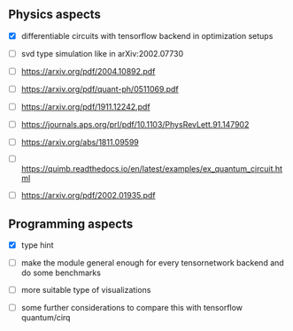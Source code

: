 ## Physics aspects

- [x] differentiable circuits with tensorflow backend in optimization setups

- [ ] svd type simulation like in arXiv:2002.07730

- [ ] https://arxiv.org/pdf/2004.10892.pdf

- [ ] https://arxiv.org/pdf/quant-ph/0511069.pdf

- [ ] https://arxiv.org/pdf/1911.12242.pdf

- [ ] https://journals.aps.org/prl/pdf/10.1103/PhysRevLett.91.147902

- [ ] https://arxiv.org/abs/1811.09599

- [ ] https://quimb.readthedocs.io/en/latest/examples/ex_quantum_circuit.html

- [ ] https://arxiv.org/pdf/2002.01935.pdf


## Programming aspects

- [x] type hint

- [ ] make the module general enough for every tensornetwork backend and do some benchmarks

- [ ] more suitable type of visualizations

- [ ] some further considerations to compare this with tensorflow quantum/cirq